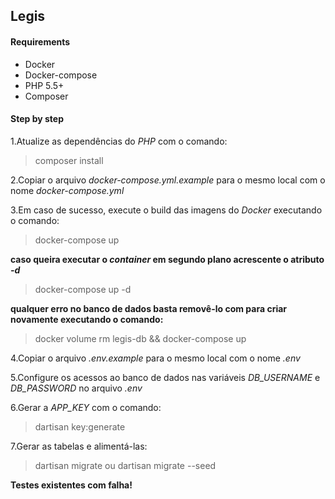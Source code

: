 ## Legis

#### Requirements
- Docker
- Docker-compose
- PHP 5.5+
- Composer

#### Step by step
1.Atualize as dependências do *PHP* com o comando:
> composer install

2.Copiar o arquivo *docker-compose.yml.example* para o mesmo local com o nome *docker-compose.yml*

3.Em caso de sucesso, execute o build das imagens do *Docker* executando o comando:
> docker-compose up

**caso queira executar o *container* em segundo plano acrescente o atributo *-d***
> docker-compose up -d

**qualquer erro no banco de dados basta removê-lo com para criar novamente executando o comando:**

> docker volume rm legis-db && docker-compose up

4.Copiar o arquivo *.env.example* para o mesmo local com o nome *.env*

5.Configure os acessos ao banco de dados nas variáveis *DB_USERNAME* e *DB_PASSWORD* no arquivo 
*.env*

6.Gerar a *APP_KEY* com o comando:
> dartisan key:generate

7.Gerar as tabelas e alimentá-las:
> dartisan migrate ou dartisan migrate --seed

**Testes existentes com falha!**
